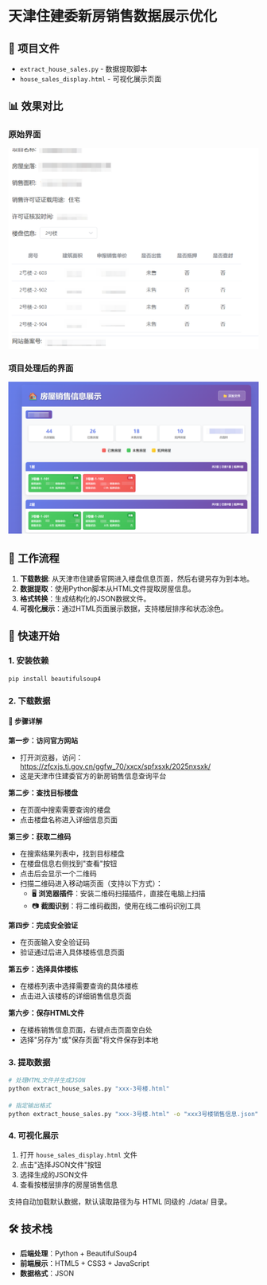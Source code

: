 # 天津住建委新房销售数据展示优化


## 📁 项目文件

- `extract_house_sales.py` - 数据提取脚本
- `house_sales_display.html` - 可视化展示页面

## 📊 效果对比

### 原始界面
![原始界面](image1.png)

### 项目处理后的界面
![优化后的界面](image2.png)


## 🔄 工作流程
1. **下载数据**: 从天津市住建委官网进入楼盘信息页面，然后右键另存为到本地。
1. **数据提取**：使用Python脚本从HTML文件提取房屋信息。
2. **格式转换**：生成结构化的JSON数据文件。
3. **可视化展示**：通过HTML页面展示数据，支持楼层排序和状态涂色。


## 🚀 快速开始

### 1. 安装依赖

```bash
pip install beautifulsoup4
```

### 2. 下载数据

#### 📍 步骤详解

**第一步：访问官方网站**
- 打开浏览器，访问：https://zfcxjs.tj.gov.cn/ggfw_70/xxcx/spfxsxk/2025nxsxk/
- 这是天津市住建委官方的新房销售信息查询平台

**第二步：查找目标楼盘**
- 在页面中搜索需要查询的楼盘
- 点击楼盘名称进入详细信息页面

**第三步：获取二维码**
- 在搜索结果列表中，找到目标楼盘
- 在楼盘信息右侧找到"查看"按钮
- 点击后会显示一个二维码
- 扫描二维码进入移动端页面（支持以下方式）：
  - 🖥️ **浏览器插件**：安装二维码扫描插件，直接在电脑上扫描
  - 📷 **截图识别**：将二维码截图，使用在线二维码识别工具

**第四步：完成安全验证**
- 在页面输入安全验证码
- 验证通过后进入具体楼栋信息页面

**第五步：选择具体楼栋**
- 在楼栋列表中选择需要查询的具体楼栋
- 点击进入该楼栋的详细销售信息页面

**第六步：保存HTML文件**
- 在楼栋销售信息页面，右键点击页面空白处
- 选择"另存为"或"保存页面"将文件保存到本地


### 3. 提取数据

```bash
# 处理HTML文件并生成JSON
python extract_house_sales.py "xxx-3号楼.html"

# 指定输出格式
python extract_house_sales.py "xxx-3号楼.html" -o "xxx3号楼销售信息.json"
```

### 4. 可视化展示

1. 打开 `house_sales_display.html` 文件
2. 点击"选择JSON文件"按钮
3. 选择生成的JSON文件
4. 查看按楼层排序的房屋销售信息

支持自动加载默认数据，默认读取路径为与 HTML 同级的 ./data/ 目录。

## 🛠️ 技术栈

- **后端处理**：Python + BeautifulSoup4
- **前端展示**：HTML5 + CSS3 + JavaScript
- **数据格式**：JSON

